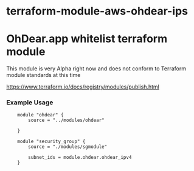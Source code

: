 # terraform-module-aws-ohdear-ips
# OhDear.app whitelist terraform module

This module is very Alpha right now and does not conform to Terraform module standards at this time

https://www.terraform.io/docs/registry/modules/publish.html

### Example Usage

        module "ohdear" {
            source = "../modules/ohdear"

        }

        module "security_group" {
            source = "./modules/sgmodule"

            subnet_ids = module.ohdear.ohdear_ipv4
        }